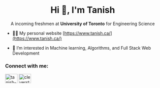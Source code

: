 <h1 align="center">Hi 👋, I'm Tanish</h1>
<div align="center">A incoming freshmen at <b>University of Toronto</b> for Engineering Science</div>

- 👨‍💻 My personal website [https://www.tanish.ca/](https://www.tanish.ca/)

- 👀 I’m interested in Machine learning, Algorithms, and Full Stack Web Development

<h3 align="left">Connect with me:</h3>
<p align="left">
<a href="https://linkedin.com/in/tanish-sharma-93b120223/" target="blank"><img align="center" src="https://raw.githubusercontent.com/rahuldkjain/github-profile-readme-generator/master/src/images/icons/Social/linked-in-alt.svg" alt="tanish-sharma-93b120223/" height="30" width="40" /></a>
<a href="https://instagram.com/cleverstudyboy" target="blank"><img align="center" src="https://raw.githubusercontent.com/rahuldkjain/github-profile-readme-generator/master/src/images/icons/Social/instagram.svg" alt="cleverstudyboy" height="30" width="40" /></a>
</p>
